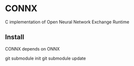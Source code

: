# CONNX
C implementation of Open Neural Network Exchange Runtime

## Install
CONNX depends on ONNX

git submodule init
git submodule update
